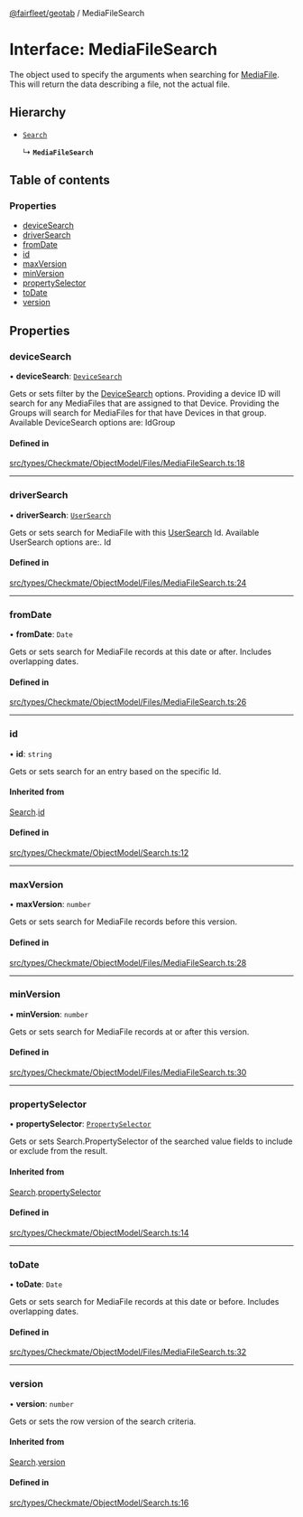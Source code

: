 [@fairfleet/geotab](../README.md) / MediaFileSearch

# Interface: MediaFileSearch

The object used to specify the arguments when searching for [MediaFile](MediaFile.md). This will return the data describing a file, not the actual file.

## Hierarchy

- [`Search`](Search.md)

  ↳ **`MediaFileSearch`**

## Table of contents

### Properties

- [deviceSearch](MediaFileSearch.md#devicesearch)
- [driverSearch](MediaFileSearch.md#driversearch)
- [fromDate](MediaFileSearch.md#fromdate)
- [id](MediaFileSearch.md#id)
- [maxVersion](MediaFileSearch.md#maxversion)
- [minVersion](MediaFileSearch.md#minversion)
- [propertySelector](MediaFileSearch.md#propertyselector)
- [toDate](MediaFileSearch.md#todate)
- [version](MediaFileSearch.md#version)

## Properties

### deviceSearch

• **deviceSearch**: [`DeviceSearch`](DeviceSearch.md)

Gets or sets filter by the [DeviceSearch](DeviceSearch.md) options. Providing a device ID will
 search for any MediaFiles that are assigned to that Device.
 Providing the Groups will search for MediaFiles for that have Devices in that group.
 Available DeviceSearch options are:
 <list><item><description>Id</description></item><item><description>Group</description></item></list>

#### Defined in

[src/types/Checkmate/ObjectModel/Files/MediaFileSearch.ts:18](https://github.com/fairfleet/geotab/blob/d57d931/src/types/Checkmate/ObjectModel/Files/MediaFileSearch.ts#L18)

___

### driverSearch

• **driverSearch**: [`UserSearch`](UserSearch.md)

Gets or sets search for MediaFile with this [UserSearch](UserSearch.md) Id.
 Available UserSearch options are:.
 <list><item><description>Id</description></item></list>

#### Defined in

[src/types/Checkmate/ObjectModel/Files/MediaFileSearch.ts:24](https://github.com/fairfleet/geotab/blob/d57d931/src/types/Checkmate/ObjectModel/Files/MediaFileSearch.ts#L24)

___

### fromDate

• **fromDate**: `Date`

Gets or sets search for MediaFile records at this date or after. Includes overlapping dates.

#### Defined in

[src/types/Checkmate/ObjectModel/Files/MediaFileSearch.ts:26](https://github.com/fairfleet/geotab/blob/d57d931/src/types/Checkmate/ObjectModel/Files/MediaFileSearch.ts#L26)

___

### id

• **id**: `string`

Gets or sets search for an entry based on the specific Id.

#### Inherited from

[Search](Search.md).[id](Search.md#id)

#### Defined in

[src/types/Checkmate/ObjectModel/Search.ts:12](https://github.com/fairfleet/geotab/blob/d57d931/src/types/Checkmate/ObjectModel/Search.ts#L12)

___

### maxVersion

• **maxVersion**: `number`

Gets or sets search for MediaFile records before this version.

#### Defined in

[src/types/Checkmate/ObjectModel/Files/MediaFileSearch.ts:28](https://github.com/fairfleet/geotab/blob/d57d931/src/types/Checkmate/ObjectModel/Files/MediaFileSearch.ts#L28)

___

### minVersion

• **minVersion**: `number`

Gets or sets search for MediaFile records at or after this version.

#### Defined in

[src/types/Checkmate/ObjectModel/Files/MediaFileSearch.ts:30](https://github.com/fairfleet/geotab/blob/d57d931/src/types/Checkmate/ObjectModel/Files/MediaFileSearch.ts#L30)

___

### propertySelector

• **propertySelector**: [`PropertySelector`](PropertySelector.md)

Gets or sets Search.PropertySelector of the searched value fields to include or exclude from the result.

#### Inherited from

[Search](Search.md).[propertySelector](Search.md#propertyselector)

#### Defined in

[src/types/Checkmate/ObjectModel/Search.ts:14](https://github.com/fairfleet/geotab/blob/d57d931/src/types/Checkmate/ObjectModel/Search.ts#L14)

___

### toDate

• **toDate**: `Date`

Gets or sets search for MediaFile records at this date or before. Includes overlapping dates.

#### Defined in

[src/types/Checkmate/ObjectModel/Files/MediaFileSearch.ts:32](https://github.com/fairfleet/geotab/blob/d57d931/src/types/Checkmate/ObjectModel/Files/MediaFileSearch.ts#L32)

___

### version

• **version**: `number`

Gets or sets the row version of the search criteria.

#### Inherited from

[Search](Search.md).[version](Search.md#version)

#### Defined in

[src/types/Checkmate/ObjectModel/Search.ts:16](https://github.com/fairfleet/geotab/blob/d57d931/src/types/Checkmate/ObjectModel/Search.ts#L16)
